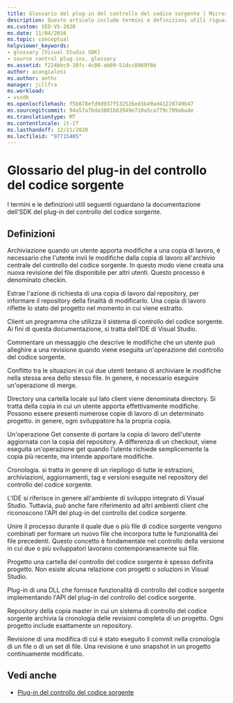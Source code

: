 ```yaml
---
title: Glossario del plug-in del controllo del codice sorgente | Microsoft Docs
description: Questo articolo include termini e definizioni utili riguardanti la documentazione dell'SDK del plug-in del controllo del codice sorgente.
ms.custom: SEO-VS-2020
ms.date: 11/04/2016
ms.topic: conceptual
helpviewer_keywords:
- glossary [Visual Studio SDK]
- source control plug-ins, glossary
ms.assetid: f224bbc9-38fc-4c80-ab09-51dcc8969f8e
author: acangialosi
ms.author: anthc
manager: jillfra
ms.workload:
- vssdk
ms.openlocfilehash: f5b878efd9d937f532526ed3b49ad41228749b47
ms.sourcegitcommit: 94a57a7bda3601b83949e710a5ca779c709a6a4e
ms.translationtype: MT
ms.contentlocale: it-IT
ms.lasthandoff: 12/21/2020
ms.locfileid: "97715405"
---
```

# <a name="source-control-plug-in-glossary"></a>Glossario del plug-in del controllo del codice sorgente
I termini e le definizioni utili seguenti riguardano la documentazione dell'SDK del plug-in del controllo del codice sorgente.

## <a name="definitions"></a>Definizioni
 Archiviazione quando un utente apporta modifiche a una copia di lavoro, è necessario che l'utente invii le modifiche dalla copia di lavoro all'archivio centrale del controllo del codice sorgente. In questo modo viene creata una nuova revisione del file disponibile per altri utenti. Questo processo è denominato checkin.

 Estrae l'azione di richiesta di una copia di lavoro dal repository, per informare il repository della finalità di modificarlo. Una copia di lavoro riflette lo stato del progetto nel momento in cui viene estratto.

 Client un programma che utilizza il sistema di controllo del codice sorgente. Ai fini di questa documentazione, si tratta dell'IDE di Visual Studio.

 Commentare un messaggio che descrive le modifiche che un utente può alleghire a una revisione quando viene eseguita un'operazione del controllo del codice sorgente.

 Conflitto tra le situazioni in cui due utenti tentano di archiviare le modifiche nella stessa area dello stesso file. In genere, è necessario eseguire un'operazione di merge.

 Directory una cartella locale sul lato client viene denominata directory. Si tratta della copia in cui un utente apporta effettivamente modifiche. Possono essere presenti numerose copie di lavoro di un determinato progetto. in genere, ogni sviluppatore ha la propria copia.

 Un'operazione Get consente di portare la copia di lavoro dell'utente aggiornata con la copia del repository. A differenza di un checkout, viene eseguita un'operazione get quando l'utente richiede semplicemente la copia più recente, ma intende apportare modifiche.

 Cronologia. si tratta in genere di un riepilogo di tutte le estrazioni, archiviazioni, aggiornamenti, tag e versioni eseguite nel repository del controllo del codice sorgente.

 L'IDE si riferisce in genere all'ambiente di sviluppo integrato di Visual Studio. Tuttavia, può anche fare riferimento ad altri ambienti client che riconoscono l'API del plug-in del controllo del codice sorgente.

 Unire il processo durante il quale due o più file di codice sorgente vengono combinati per formare un nuovo file che incorpora tutte le funzionalità dei file precedenti. Questo concetto è fondamentale nel controllo della versione in cui due o più sviluppatori lavorano contemporaneamente sui file.

 Progetto una cartella del controllo del codice sorgente è spesso definita progetto. Non esiste alcuna relazione con progetti o soluzioni in Visual Studio.

 Plug-in di una DLL che fornisce funzionalità di controllo del codice sorgente implementando l'API del plug-in del controllo del codice sorgente.

 Repository della copia master in cui un sistema di controllo del codice sorgente archivia la cronologia delle revisioni completa di un progetto. Ogni progetto include esattamente un repository.

 Revisione di una modifica di cui è stato eseguito il commit nella cronologia di un file o di un set di file. Una revisione è uno snapshot in un progetto continuamente modificato.

## <a name="see-also"></a>Vedi anche
- [Plug-in del controllo del codice sorgente](../extensibility/source-control-plug-ins.md)
